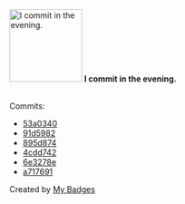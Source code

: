 <img src="https://my-badges.github.io/my-badges/evening-commits.png" alt="I commit in the evening." title="I commit in the evening." width="128">
<strong>I commit in the evening.</strong>
<br><br>

Commits:

- <a href="https://github.com/ksysoev/help-my-pet/commit/53a03408a2e40a633a4eabe64ba29e53f0dd5154">53a0340</a>
- <a href="https://github.com/ksysoev/help-my-pet/commit/91d5982c5095d76e56cc0f69b73cf10d06e993e8">91d5982</a>
- <a href="https://github.com/ksysoev/help-my-pet/commit/895d87436926c7d24460e4d81bc7c92458e74cd2">895d874</a>
- <a href="https://github.com/ksysoev/help-my-pet/commit/4cdd742cb6a4a816147228644849c96fe15d4cef">4cdd742</a>
- <a href="https://github.com/ksysoev/help-my-pet/commit/6e3278e9c90c08d5006e9954f5324c85396069fd">6e3278e</a>
- <a href="https://github.com/ksysoev/help-my-pet/commit/a71769138ef02fff1e148172bcccf56ae5680506">a717691</a>


Created by <a href="https://github.com/my-badges/my-badges">My Badges</a>